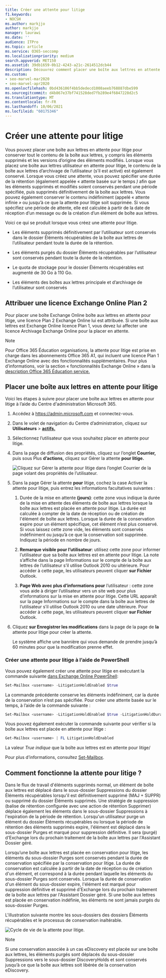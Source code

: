 ```yaml
---
title: Créer une attente pour litige
f1.keywords:
- NOCSH
ms.author: markjjo
author: markjjo
manager: laurawi
ms.date: ''
audience: ITPro
ms.topic: article
ms.service: O365-seccomp
ms.localizationpriority: medium
search.appverid: MET150
ms.assetid: 39db1659-0b12-4243-a21c-2614512dcb44
description: Découvrez comment placer une boîte aux lettres en attente pour litige, en conservant tout le contenu de la boîte aux lettres au cours d’un examen.
ms.custom:
- seo-marvel-mar2020
- seo-marvel-apr2020
ms.openlocfilehash: 0bd436106f4bb5dedecd1008aeeb768887dbe599
ms.sourcegitcommit: d4b867e37bf741528ded7fb289e4f6847228d2c5
ms.translationtype: MT
ms.contentlocale: fr-FR
ms.lasthandoff: 10/06/2021
ms.locfileid: "60175346"
---
```

# <a name="create-a-litigation-hold"></a>Créer une attente pour litige

Vous pouvez placer une boîte aux lettres en attente pour litige pour conserver tout le contenu de la boîte aux lettres, y compris les éléments supprimés et les versions d’origine des éléments modifiés. Lorsque vous placez une boîte aux lettres utilisateur en attente pour litige, le contenu de la boîte aux lettres d’archivage de l’utilisateur (s’il est activé) est également conservé. Lorsque vous créez une attente, vous pouvez spécifier une durée de la rétention (également appelée « attente basée sur le temps *)* afin que les éléments supprimés et modifiés soient conservés pendant une période spécifiée, puis supprimés définitivement de la boîte aux lettres. Vous pouvez également conserver le contenu indéfiniment (appelé « attente infinie *»* ou jusqu’à ce que la attente pour litige soit supprimée. Si vous spécifiez une période de attente, elle est calculée à partir de la date de réception d’un message ou de la création d’un élément de boîte aux lettres. 
  
Voici ce qui se produit lorsque vous créez une attente pour litige.
  
- Les éléments supprimés définitivement par l’utilisateur sont conservés dans le dossier Éléments récupérables de la boîte aux lettres de l’utilisateur pendant toute la durée de la rétention.

- Les éléments purgés du dossier Éléments récupérables par l’utilisateur sont conservés pendant toute la durée de la rétention.

- Le quota de stockage pour le dossier Éléments récupérables est augmenté de 30 Go à 110 Go.

- Les éléments des boîtes aux lettres principale et d’archivage de l’utilisateur sont conservés

## <a name="assign-an-exchange-online-plan-2-license"></a>Attribuer une licence Exchange Online Plan 2

Pour placer une boîte Exchange Online boîte aux lettres en attente pour litige, une licence Plan 2 Exchange Online lui est attribuée. Si une boîte aux lettres est Exchange Online licence Plan 1, vous devez lui affecter une licence Archivage Exchange Online pour la placer en attente.

> [!NOTE]
> Pour Office 365 Éducation organisations, la attente pour litige est prise en charge dans les abonnements Office 365 A1, qui incluent une licence Plan 1 Exchange Online avec des fonctionnalités supplémentaires. Pour plus d’informations, voir la section « fonctionnalités Exchange Online » dans la [description Office 365 Éducation service.](/office365/servicedescriptions/office-365-platform-service-description/office-365-education#exchange-online-features)

## <a name="place-a-mailbox-on-litigation-hold"></a>Placer une boîte aux lettres en attente pour litige

Voici les étapes à suivre pour placer une boîte aux lettres en attente pour litige à l’aide du Centre d'administration Microsoft 365.

1. Accédez à <https://admin.microsoft.com> et connectez-vous.

2. Dans le volet de navigation du Centre d’administration, cliquez sur **Utilisateurs**  >  <a href="https://go.microsoft.com/fwlink/p/?linkid=834822" target="_blank">**actifs.**</a>

3. Sélectionnez l’utilisateur que vous souhaitez placer en attente pour litige.

4. Dans la page de diffusion des propriétés, cliquez sur l’onglet **Courrier,** puis sous Plus **d’actions,** cliquez sur Gérer la attente **pour litige.**

   ![Cliquez sur Gérer la attente pour litige dans l’onglet Courrier de la page volant des propriétés de l’utilisateur.](../media/M365AdminCenterLitHold1.png)

5. Dans la page Gérer la attente  **pour** litige, cochez la case Activer la attente pour litige, puis entrez les informations facultatives suivantes :

    1. Durée de la mise en attente **(jours)**: cette zone vous indique la durée de la mise en attente des éléments de boîte aux lettres lorsque la boîte aux lettres est placée en attente pour litige. La durée est calculée à compter de la date de réception ou de création de l'élément de boîte aux lettres. Lorsque la durée de la conservation expire pour un élément spécifique, cet élément n’est plus conservé. Si vous laissez cette zone vide, les éléments sont conservés indéfiniment ou jusqu’à ce que la conservation soit supprimée. Indiquez la période en nombre de jours.

    2. **Remarque visible pour l’utilisateur**: utilisez cette zone pour informer l’utilisateur que sa boîte aux lettres est en attente pour litige. La note s’affiche dans la page Informations sur le compte de la boîte aux lettres de l’utilisateur s’il utilise Outlook 2010 ou ultérieure. Pour accéder à cette page, les utilisateurs peuvent cliquer **sur Fichier** Outlook.

    3. **Page Web avec plus d’informations pour** l’utilisateur : cette zone vous aide à diriger l’utilisateur vers un site web pour plus d’informations sur la mise en attente pour litige. Cette URL apparaît sur la page Informations sur le compte dans la boîte aux lettres de l’utilisateur s’il utilise Outlook 2010 ou une date ultérieure. Pour accéder à cette page, les utilisateurs peuvent cliquer **sur Fichier** Outlook.

6. Cliquez **sur Enregistrer les modifications** dans la page de la page de **la** attente pour litige pour créer la attente. 

   Le système affiche une bannière qui vous demande de prendre jusqu’à 60 minutes pour que la modification prenne effet.

### <a name="create-a-litigation-hold-using-powershell"></a>Créer une attente pour litige à l’aide de PowerShell

Vous pouvez également créer une attente pour litige en exécutant la commande suivante [dans Exchange Online PowerShell](/powershell/exchange/connect-to-exchange-online-powershell):

```powershell
Set-Mailbox <username> -LitigationHoldEnabled $true
```

La commande précédente conserve les éléments indéfiniment, car la durée de la conservation n’est pas spécifiée. Pour créer une attente basée sur le temps, à l’aide de la commande suivante :

```powershell
Set-Mailbox <username> -LitigationHoldEnabled $true -LitigationHoldDuration <number of days>
```

Vous pouvez également exécuter la commande suivante pour vérifier si la boîte aux lettres est placée en attente pour litige :

```powershell
Get-Mailbox <username> | FL LitigationHoldEnabled
```

La valeur *True indique* que la boîte aux lettres est en attente pour litige/

Pour plus d’informations, consultez [Set-Mailbox](/powershell/module/exchange/set-mailbox).

## <a name="how-does-litigation-hold-work"></a>Comment fonctionne la attente pour litige ?

Dans le flux de travail d'éléments supprimés normal, un élément de boîte aux lettres est déplacé dans le sous-dossier Suppressions du dossier Éléments récupérables lorsqu'il est définitivement supprimé (MAJ + SUPPR) ou supprimé du dossier Éléments supprimés. Une stratégie de suppression (balise de rétention configurée avec une action de rétention Supprimer) déplace également les éléments dans le sous-dossier Suppressions à l'expiration de la période de rétention. Lorsqu'un utilisateur purge un élément du dossier Éléments récupérables ou lorsque la période de rétention des éléments supprimés expire, l'élément est déplacé dans le sous-dossier Purges et marqué pour suppression définitive. Il sera (purgé) d'Exchange lors du prochain traitement de la boîte aux lettres par l'Assistant Dossier géré.

Lorsqu’une boîte aux lettres est placée en conservation pour litige, les éléments du sous-dossier Purges sont conservés pendant la durée de conservation spécifiée par la conservation pour litige. La durée de conservation est calculée à partir de la date de réception ou de création d'un élément, et correspond à la durée pendant laquelle les éléments du sous-dossier Purges sont conservés. Lorsque la durée de conservation d'un élément du sous-dossier expire, l'élément est marqué pour suppression définitive et supprimé d'Exchange lors du prochain traitement de la boîte aux lettres par l'Assistant Dossier géré. Si une boîte aux lettres est placée en conservation indéfinie, les éléments ne sont jamais purgés du sous-dossier Purges.

L'illustration suivante montre les sous-dossiers des dossiers Éléments récupérables et le processus de conservation inaltérable.

![Cycle de vie de la attente pour litige.](../media/LitigationHoldLifeCycle.png)

> [!NOTE]
> Si une conservation associée à un cas eDiscovery est placée sur une boîte aux lettres, les éléments purgés sont déplacés du sous-dossier Suppressions vers le sous-dossier DiscoveryHolds et sont conservés jusqu’à ce que la boîte aux lettres soit libérée de la conservation eDiscovery.
